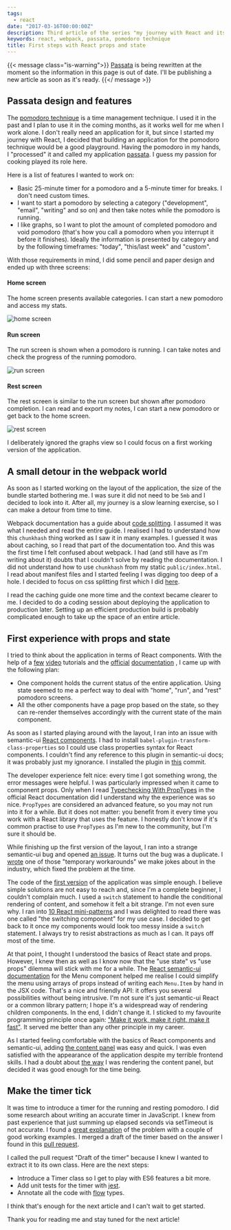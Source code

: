 ```yaml
---
tags:
  - react
date: "2017-03-16T00:00:00Z"
description: Third article of the series "my journey with React and its ecosystem"
keywords: react, webpack, passata, pomodoro technique
title: First steps with React props and state
---
```


{{< message class="is-warning">}}
<a href="https://github.com/lucapette/passata"  target="_blank">Passata</a> is being rewritten at
the moment so the information in this page is out of date. I'll be publishing a
new article as soon as it's ready.
{{</ message >}}

## Passata design and features

The [pomodoro technique](http://cirillocompany.de/pages/pomodoro-technique) is a
time management technique. I used it in the past and I plan to use it in the
coming months, as it works well for me when I work alone. I don't really need an
application for it, but since I started my journey with React, I decided that
building an application for the pomodoro technique would be a good playground.
Having the pomodoro in my hands, I "processed" it and called my application
[passata](https://github.com/lucapette/passata). I guess my passion for cooking
played its role here.

Here is a list of features I wanted to work on:

- Basic 25-minute timer for a pomodoro and a 5-minute timer for breaks. I don't
  need custom times.
- I want to start a pomodoro by selecting a category ("development", "email",
  "writing" and so on) and then take notes while the pomodoro is running.
- I like graphs, so I want to plot the amount of completed pomodoro and void
  pomodoro (that's how you call a pomodoro when you interrupt it before it
  finishes). Ideally the information is presented by category and by the
  following timeframes: "today", "this/last week" and "custom".

With those requirements in mind, I did some pencil and paper design and ended up
with three screens:

#### Home screen

The home screen presents available categories. I can start a new pomodoro and
access my stats.

![home screen](/img/home.jpg)

#### Run screen

The run screen is shown when a pomodoro is running. I can take notes and check
the progress of the running pomodoro.

![run screen](/img/run.jpg)

#### Rest screen

The rest screen is similar to the run screen but shown after pomodoro
completion. I can read and export my notes, I can start a new pomodoro or get
back to the home screen.

![rest screen](/img/rest.jpg)

I deliberately ignored the graphs view so I could focus on a first working
version of the application.

## A small detour in the webpack world

As soon as I started working on the layout of the application, the size of the
bundle started bothering me. I was sure it did not need to be `5mb` and I
decided to look into it. After all, my journey is a slow learning exercise, so I
can make a detour from time to time.

Webpack documentation has a guide about [code
splitting](https://webpack.js.org/guides/code-splitting/). I assumed it was what
I needed and read the entire guide. I realised I had to understand how this
`chunkhash` thing worked as I saw it in many examples. I guessed it was about
caching, so I read that part of the documentation too. And this was the first
time I felt confused about webpack. I had (and still have as I'm writing about
it) doubts that I couldn't solve by reading the documentation. I did not
understand how to use `chunkhash` from my static `public/index.html`. I read
about manifest files and I started feeling I was digging too deep of a hole. I
decided to focus on css splitting first which I did
[here](http://github.com/lucapette/passata/commit/233eaec).

I read the caching guide one more time and the context became clearer to me. I
decided to do a coding session about deploying the application to production
later. Setting up an efficient production build is probably complicated enough
to take up the space of an entire article.

## First experience with props and state

I tried to think about the application in terms of React components. With the
help of a [few](https://www.youtube.com/watch?v=_D1JGNidMr4)
[video](https://www.youtube.com/watch?v=JPT3bFIwJYA&list=PL55RiY5tL51oyA8euSROLjMFZbXaV7skS)
tutorials and the
[official](https://facebook.github.io/react/docs/components-and-props.html)
[documentation](https://facebook.github.io/react/docs/state-and-lifecycle.html)
, I came up with the following plan:

- One component holds the current status of the entire application. Using state
  seemed to me a perfect way to deal with "home", "run", and "rest" pomodoro
  screens.
- All the other components have a page prop based on the state, so they can
  re-render themselves accordingly with the current state of the main component.

As soon as I started playing around with the layout, I ran into an issue with
semantic-ui [React components](http://react.semantic-ui.com/introduction). I had
to install `babel-plugin-transform-class-properties` so I could use class
properties syntax for React components. I couldn't find any reference to this
plugin in semantic-ui docs; it was probably just my ignorance. I installed the
plugin in [this](https://github.com/lucapette/passata/commit/4ef66b9) commit.

The developer experience felt nice: every time I got something wrong, the error
messages were helpful. I was particularly impressed when it came to component
props. Only when I read [Typechecking With
PropTypes](https://facebook.github.io/react/docs/typechecking-with-proptypes.html)
in the official React documentation did I understand why the experience was so
nice. `PropTypes` are considered an advanced feature, so you may not run into it
for a while. But it does not matter: you benefit from it every time you work
with a React library that uses the feature. I honestly don't know if it's common
practise to use `PropTypes` as I'm new to the community, but I'm sure it should
be.

While finishing up the first version of the layout, I ran into a strange
semantic-ui bug and opened [an
issue](https://github.com/Semantic-Org/Semantic-UI/issues/5073). It turns out
the bug was a duplicate. I
[wrote](https://github.com/lucapette/passata/commit/9870914) one of those
"temporary workarounds" we make jokes about in the industry, which fixed the
problem at the time.

The code of the [first
version](https://github.com/lucapette/passata/commit/4d2d1f7) of the application
was simple enough. I believe simple solutions are not easy to reach and, since
I'm a complete beginner, I couldn't complain much. I used a `switch` statement
to handle the conditional rendering of content, and somehow it felt a bit
strange. I'm not even sure why. I ran into [10 React
mini-patterns](https://hackernoon.com/10-react-mini-patterns-c1da92f068c5#.huqphpo0x)
and I was delighted to read there was one called "the switching component" for
my use case. I decided to get back to it once my components would look too messy
inside a `switch` statement. I always try to resist abstractions as much as I
can. It pays off most of the time.

At that point, I thought I understood the basics of React state and props.
However, I knew then as well as I know now that the "use state" vs "use props"
dilemma will stick with me for a while. The [React semantic-ui
documentation](http://react.semantic-ui.com/collections/menu) for the Menu
component helped me realise I could simplify the menu using arrays of props
instead of writing each `Menu.Item` by hand in the JSX code. That's a nice and
friendly API: it offers you several possibilities without being intrusive. I'm
not sure it's just semantic-ui React or a common library pattern; I hope it's a
widespread way of rendering children components. In the end, I didn't change it.
I sticked to my favourite programming principle once again: ["Make it work, make
it right, make it fast"](http://wiki.c2.com/?MakeItWorkMakeItRightMakeItFast).
It served me better than any other principle in my career.

As I started feeling comfortable with the basics of React components and
semantic-ui, adding [the content
panel](https://github.com/lucapette/passata/commit/c4566e3) was easy and quick.
I was even satisfied with the appearance of the application despite my terrible
frontend skills. I had a doubt about [the
way](https://github.com/lucapette/passata/commit/c4566e3b749ae17b6c6303c05f81ea6bf798919a#diff-64e27e4d7d4e12ee7eabb7a8b481ead7R59)
I was rendering the content panel, but decided it was good enough for the time
being.

## Make the timer tick

It was time to introduce a timer for the running and resting pomodoro. I did
some research about writing an accurate timer in JavaScript. I knew from past
experience that just summing up elapsed seconds via setTimeout is not accurate.
I found a [great explanation](http://stackoverflow.com/a/29972322/249630) of the
problem with a couple of good working examples. I merged a draft of the timer
based on the answer I found in this [pull
request](https://github.com/lucapette/passata/pull/1).

I called the pull request "Draft of the timer" because I knew I wanted to
extract it to its own class. Here are the next steps:

- Introduce a Timer class so I get to play with ES6 features a bit more.
- Add unit tests for the timer with [jest](https://facebook.github.io/jest/).
- Annotate all the code with [flow](http://flowtype.org) types.

I think that's enough for the next article and I can't wait to get started.

Thank you for reading me and stay tuned for the next article!
